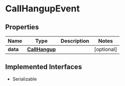 

# CallHangupEvent

## Properties

Name | Type | Description | Notes
------------ | ------------- | ------------- | -------------
**data** | [**CallHangup**](CallHangup.md) |  |  [optional]


## Implemented Interfaces

* Serializable


